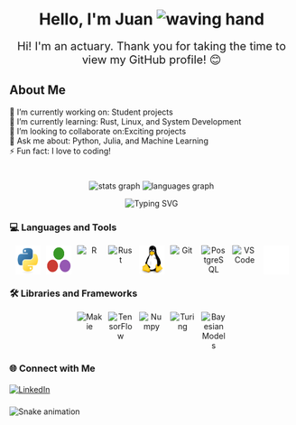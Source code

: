 <h1 align="center"> Hello, I'm Juan <img src="https://raw.githubusercontent.com/MartinHeinz/MartinHeinz/master/wave.gif" width="30px" alt="waving hand"> </h1>


<!-- Breve introducción -->
<div align="center" style="font-size: 20px;">
  Hi! I'm an actuary. Thank you for taking the time to view my GitHub profile! 😊
</div>

<!-- Sección About Me -->
<h2> About Me </h2>

<ul style="list-style-type: none; padding: 0;">
  <li>🔭 I’m currently working on: Student projects</li>
  <li>🌱 I’m currently learning: Rust, Linux, and System Development</li>
  <li>👯 I’m looking to collaborate on:Exciting projects</li>
  <li>💬 Ask me about: Python, Julia, and Machine Learning</li>
  <li>⚡ Fun fact: I love to coding!</li>
</ul>

#

<div align="center">
  <img src="https://github-readme-stats.vercel.app/api?username=juan15377&hide_title=false&hide_rank=false&show_icons=true&include_all_commits=true&count_private=true&disable_animations=false&theme=dracula&locale=en&hide_border=false&order=1" height="150" alt="stats graph"  />
  <img src="https://github-readme-stats.vercel.app/api/top-langs?username=juan15377&locale=en&hide_title=false&layout=compact&card_width=320&langs_count=5&theme=dracula&hide_border=false&order=2" height="150" alt="languages graph"  />
</div>




<!-- Animación de texto -->
<p align="center">
  <img src="https://readme-typing-svg.herokuapp.com?font=Time+New+Roman&color=cyan&size=25&center=true&vCenter=true&width=600&height=100&lines=+;Data+Science;Actuary;Programming;Math;Statistics..<3" alt="Typing SVG">
</p>

<!-- STACK -->
<h3 align="left">💻 Languages and Tools</h3>
<div align="center" style="display: flex; flex-wrap: wrap; justify-content: center; gap: 10px;">
  <img src="https://raw.githubusercontent.com/devicons/devicon/master/icons/python/python-original.svg" width="45px" alt="Python">
  <img src="https://raw.githubusercontent.com/JuliaLang/julia-logo-graphics/13d22895e5cc62d12750760f853efa5f29e33baa/images/julia-dots.svg" width="45px" alt="Julia">
  <img src="https://www.vectorlogo.zone/logos/r-project/r-project-icon.svg" width="45px" alt="R">
  <img src="https://icons.veryicon.com/png/o/business/vscode-program-item-icon/rust-1.png" width="45px" alt="Rust">
  <img src="https://raw.githubusercontent.com/devicons/devicon/master/icons/linux/linux-original.svg" width="45px" alt="Linux">
  <img src="https://www.vectorlogo.zone/logos/git-scm/git-scm-icon.svg" width="45px" alt="Git">
  <img src="https://cdn.jsdelivr.net/gh/devicons/devicon@latest/icons/postgresql/postgresql-original-wordmark.svg" width="45px" alt="PostgreSQL">
  <img src="https://cdn.jsdelivr.net/gh/devicons/devicon@latest/icons/vscode/vscode-original-wordmark.svg" width="45px" alt="VS Code">
  <img src="https://raw.githubusercontent.com/Delta456/Delta456/master/img/github.png" width="45px" alt="GitHub">
</div>

<!-- LIBRARIES AND FRAMEWORKS -->
<h3 align="left">🛠 Libraries and Frameworks</h3>
<div align="center" style="display: flex; flex-wrap: wrap; justify-content: center; gap: 10px;">
  <img src="https://docs.makie.org/stable/logo.svg" width="45px" alt="Makie">
  <img src="https://avatars.githubusercontent.com/u/15658638?s=200&v=4" width="45px" alt="TensorFlow">
  <img src="https://raw.githubusercontent.com/numpy/numpy/83c34d57e26e25f8ec69995bc2228f07ff21efab/branding/logo/logomark/numpylogoicon.svg" width="45px" alt="Numpy">
  <img src="https://avatars.githubusercontent.com/u/26261527?s=48&v=4" width="45px" alt="Turing">
  <img src="https://user-images.githubusercontent.com/315810/92159303-30d41100-edfb-11ea-8107-1c5352202571.png" width="45px" alt="Bayesian Models">
  

</div>

<!-- CONNECT WITH ME -->
<h3 align="left">🌐 Connect with Me</h3>
<p align="left">
  <a href="https://www.linkedin.com/in/venegas-flores-juan-0a9910213/"target="_blank"><img align="center" src="https://raw.githubusercontent.com/rahuldkjain/github-profile-readme-generator/master/src/images/icons/Social/linked-in-alt.svg" alt="LinkedIn" height="30" width="40" /></a>

</p> 


###

<img src="https://raw.githubusercontent.com/juan15377/juan15377/output/snake.svg" alt="Snake animation" />

###